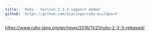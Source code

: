 ```yaml
---
title:	'Ruby - Version 2.3.3 support added'
github: 'https://github.com/Scalingo/ruby-buildpack'
---
```


https://www.ruby-lang.org/en/news/2016/11/21/ruby-2-3-3-released/
